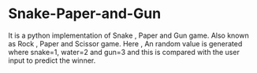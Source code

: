 # Snake-Paper-and-Gun
It is a python implementation of Snake , Paper and Gun game. Also known as Rock , Paper and Scissor game.
Here , An random value is generated where snake=1, water=2 and gun=3 and this is compared with the user input to predict the winner. 
